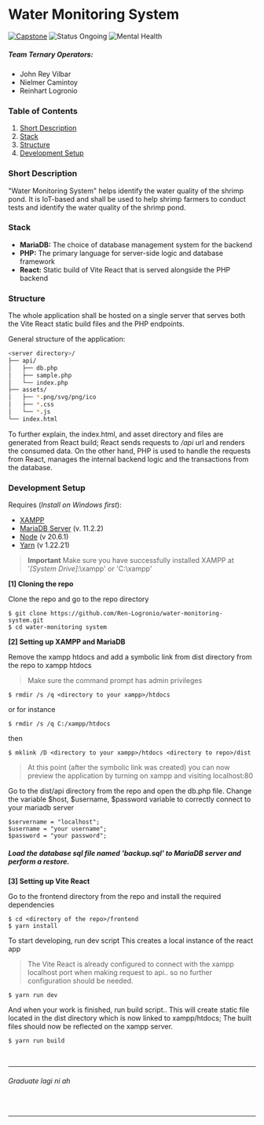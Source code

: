 # Water Monitoring System

[![Capstone](https://img.shields.io/badge/Capstone-008000)](./) ![Status Ongoing](https://img.shields.io/badge/Status-On%20Development-blue) ![Mental Health](https://img.shields.io/badge/Mental%20Health-Sure-orange) 

##### Team Ternary Operators: 
- John Rey Vilbar
- Nielmer Camintoy
- Reinhart Logronio

### Table of Contents
1. [Short Description](#short-description)
2. [Stack](#stack)
3. [Structure](#structure)
4. [Development Setup](#development-setup)

### Short Description
"Water Monitoring System" helps identify the water quality of the shrimp pond. It is IoT-based and shall be used to help shrimp farmers to conduct tests and identify the water quality of the shrimp pond.

### Stack
- **MariaDB:** The choice of database management system for the backend
- **PHP:** The primary language for server-side logic and database framework
- **React:** Static build of Vite React that is served alongside the PHP backend

### Structure
The whole application shall be hosted on a single server that serves both the Vite React static build files and the PHP endpoints. 

General structure of the application:

```sh
<server directory>/
├── api/
│   ├── db.php
│   ├── sample.php
│   └── index.php
├── assets/  
│   ├── *.png/svg/png/ico
│   ├── *.css
│   └── *.js
└── index.html
```
To further explain, the index.html, and asset directory and files are generated from React build; React sends requests to */api* url and renders the consumed data. On the other hand, PHP is used to handle the requests from React, manages the internal backend logic and the transactions from the database. 

### Development Setup

Requires (*Install on Windows first*):
- [XAMPP] 
- [MariaDB Server] (v. 11.2.2)
- [Node] (v 20.6.1)
- [Yarn] (v 1.22.21)

> **Important**
> Make sure you have successfully installed XAMPP at '*[System Drive]*:\xampp' or 'C:\xampp'

**[1] Cloning the repo**  

Clone the repo and go to the repo directory
```
$ git clone https://github.com/Ren-Logronio/water-monitoring-system.git
$ cd water-monitoring system
```

**[2] Setting up XAMPP and MariaDB**

Remove the xampp htdocs and add a symbolic link from dist directory from the repo to xampp htdocs
> Make sure the command prompt has admin privileges
```
$ rmdir /s /q <directory to your xampp>/htdocs
```
or for instance
```
$ rmdir /s /q C:/xampp/htdocs
```
then
```
$ mklink /D <directory to your xampp>/htdocs <directory to repo>/dist
```

> At this point (after the symbolic link was created) you can now preview the application by turning on xampp and visiting localhost:80

Go to the dist/api directory from the repo and open the db.php file.
Change the variable $host, $username, $password variable to correctly connect to your mariadb server
```
$servername = "localhost";
$username = "your username";
$password = "your password";
```

##### Load the database sql file named 'backup.sql' to MariaDB server and perform a restore.

**[3] Setting up Vite React**

Go to the frontend directory from the repo and install the required dependencies 
```
$ cd <directory of the repo>/frontend
$ yarn install
```
To start developing, run dev script
This creates a local instance of the react app
> The Vite React is already configured to connect with the xampp localhost port when making request to api.. so no further configuration should be needed.
```
$ yarn run dev
```
And when your work is finished, run build script..
This will create static file located in the dist directory which is now linked to xampp/htdocs; The built files should now be reflected on the xampp server.
```
$ yarn run build
```


&nbsp;
&nbsp;
****
###### Graduate lagi ni ah
&nbsp;
****
&nbsp;
&nbsp;

[XAMPP]: <https://www.apachefriends.org/download.html>
[MariaDB Server]: <https://mariadb.org/download/?t=mariadb&p=mariadb&r=11.4.0>
[Node]: <https://nodejs.org/en/download>
[Yarn]: <https://classic.yarnpkg.com/lang/en/docs/install/#windows-stable>
